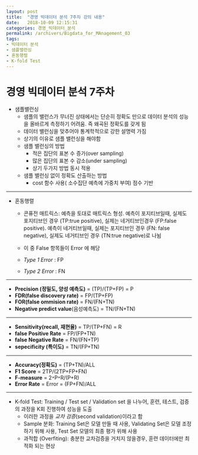 ```yaml
---
layout: post
title:  "경영 빅데이터 분석 7주차 강의 내용"
date:   2018-10-09 12:15:31
categories: 경영_빅데이터_분석
permalink: /archivers/Bigdata_for_MAnagement_03
tags:
- 빅데이터 분석
- 샘플밸런싱
- 혼동행렬
- K-fold Test
---
```


# 경영 빅데이터 분석 7주차

* 샘플밸런싱 
    - 샘플의 밸런스가 무너진 상태에서는 단순히 정확도 만으로 데이터 분석의 성능을 올바르게 측정하기 어려움. 즉 왜곡된 정확도를 갖게 됨
    - 데이터 밸런싱을 맞추어야 통계학적으로 강한 설명력 가짐
    - 상기의 이유로 샘플 밸런싱을 해야함
    - 샘플 밸런싱의 방법
        * 적은 집단의 표본 수 증가(over sampling)
        * 많은 집단의 표본 수 감소(under sampling)
        * 상기 두가지 방법 동시 적용
    - 샘플 밸런싱 없이 정확도 산출하는 방법
        * cost 함수 사용( 소수집단 예측에 가중치 부여) 점수 기반

-----------------------------------------
* 혼동행렬
    - 콘퓨전 매트릭스: 예측을 토대로 매트릭스 형성. 예측이 포지티브일때, 실제도 포지티브인 경우 (TP:true positive), 실제는 네거티브인경우 (FP:false positive).  예측이 네거티브일때, 실제는 포지티브인 경우 (FN: false negative), 실제도 네거티브인 경우 (TN:true negative)로 나뉨
    - 이 중 False 항목들이 Error 에 해당


    - *Type 1 Error* : FP
    - *Type 2 Error* : FN
    
    
------------------------------------------
* **Precision (정밀도, 양성 예측도)** = (TP)/(TP+FP) = P
* **FDR(false discovery rate)** = FP/(TP+FP)
* **FOR(false ommision rate)** = FN/(FN+TN)
* **Negative predict value**(음성예측도) = TN/(FN+TN)

--------------------------------  
* **Sensitivity(recall, 재현율)** = TP/(TP+FN) = R
* **false Positive Rate** = FP/(FP+TN)
* **false Negative Rate** = FN/(FN+TP)
* **sepecificity (특이도)** = TN/(FP+TN)

-------------------------------------------- 
* **Accuracy(정확도)** = (TP+TN)/ALL
* **F1 Score** = 2TP/(2TP+FP+FN)
* **F-measure** = 2`*`P`*`R/(P+R)
* **Error Rate** = Error = (FP+FN)/ALL

-------------------------------------------------  
* K-fold Test: Training / Test set / Validation set 을 나누어, 훈련, 테스트, 검증의 과정을 K회 진행하여 성능을 도출
    - 이러한 과정을 *교차 검증*(second validation)이라고 함
    - Sample 분화: Training Set은 모델 만들 때 사용, Validating Set은 모델 조정하기 위해 사용, Test Set 모델의 최종 평가 위해 사용
    - 과적합 (Overfiting): 충분한 교차검증을 거치지 않을경우, 훈련 데이터에만 최적화 되는 현상
